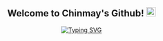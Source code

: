 <h2 align="center">
    Welcome to Chinmay's Github!
   <img src="https://media.giphy.com/media/27UtynCENEhLgiAmik/giphy.gif" width="22" height="22">
  </h2>
  
  
  
  
  <p align="center"><a href="https://git.io/typing-svg"><img src="https://readme-typing-svg.demolab.com?font=Chivo+Mono&size=15&pause=1000&color=D9B528F1&background=1E639700&width=435&lines=The+Master+Of+Computer+Application+Student+%F0%9F%91%A8%E2%80%8D%F0%9F%92%BB;%40+Dr.+D+Y+Patil+School+of+MCA;I+like+%E2%9D%A4%EF%B8%8F+to+learn+and+build+the+web+Application+;also+Mobile+Application+%F0%9F%A4%9E" alt="Typing SVG" /></a></p>
  
